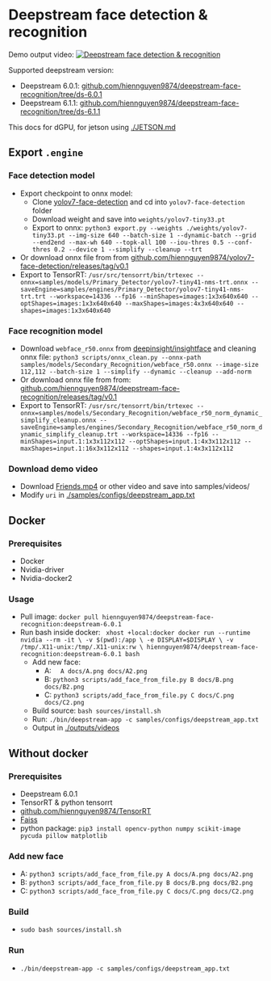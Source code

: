 # Deepstream face detection & recognition

Demo output video: [![Deepstream face detection & recognition](https://img.youtube.com/vi/eim-uTRNYtg/0.jpg)](https://www.youtube.com/watch?v=eim-uTRNYtg)

Supported deepstream version:

-   Deepstream 6.0.1: [github.com/hiennguyen9874/deepstream-face-recognition/tree/ds-6.0.1](https://github.com/hiennguyen9874/deepstream-face-recognition/tree/ds-6.0.1)
-   Deepstream 6.1.1: [github.com/hiennguyen9874/deepstream-face-recognition/tree/ds-6.1.1](https://github.com/hiennguyen9874/deepstream-face-recognition/tree/ds-6.1.1)

This docs for dGPU, for jetson using [./JETSON.md](./JETSON.md)

## Export `.engine`

### Face detection model

-   Export checkpoint to onnx model:
    -   Clone [yolov7-face-detection](https://github.com/hiennguyen9874/yolov7-face-detection/tree/using-landmark) and cd into `yolov7-face-detection` folder
    -   Download weight and save into `weights/yolov7-tiny33.pt`
    -   Export to onnx: `python3 export.py --weights ./weights/yolov7-tiny33.pt --img-size 640 --batch-size 1 --dynamic-batch --grid --end2end --max-wh 640 --topk-all 100 --iou-thres 0.5 --conf-thres 0.2 --device 1 --simplify --cleanup --trt`
-   Or download onnx file from from [github.com/hiennguyen9874/yolov7-face-detection/releases/tag/v0.1](https://github.com/hiennguyen9874/yolov7-face-detection/releases/tag/v0.1)
-   Export to TensorRT: `/usr/src/tensorrt/bin/trtexec --onnx=samples/models/Primary_Detector/yolov7-tiny41-nms-trt.onnx --saveEngine=samples/engines/Primary_Detector/yolov7-tiny41-nms-trt.trt --workspace=14336 --fp16 --minShapes=images:1x3x640x640 --optShapes=images:1x3x640x640 --maxShapes=images:4x3x640x640 --shapes=images:1x3x640x640`

### Face recognition model

-   Download `webface_r50.onnx` from [deepinsight/insightface](https://github.com/deepinsight/insightface/blob/master/model_zoo/README.md) and cleaning onnx file: `python3 scripts/onnx_clean.py --onnx-path samples/models/Secondary_Recognition/webface_r50.onnx --image-size 112,112 --batch-size 1 --simplify --dynamic --cleanup --add-norm`
-   Or download onnx file from from: [github.com/hiennguyen9874/deepstream-face-recognition/releases/tag/v0.1](https://github.com/hiennguyen9874/deepstream-face-recognition/releases/tag/v0.1)
-   Export to TensorRT: `/usr/src/tensorrt/bin/trtexec --onnx=samples/models/Secondary_Recognition/webface_r50_norm_dynamic_simplify_cleanup.onnx --saveEngine=samples/engines/Secondary_Recognition/webface_r50_norm_dynamic_simplify_cleanup.trt --workspace=14336 --fp16 --minShapes=input.1:1x3x112x112 --optShapes=input.1:4x3x112x112 --maxShapes=input.1:16x3x112x112 --shapes=input.1:4x3x112x112`

### Download demo video

-   Download [Friends.mp4](https://github.com/hiennguyen9874/deepstream-face-recognition/releases/download/v0.1/Friends.mp4) or other video and save into samples/videos/
-   Modify `uri` in [./samples/configs/deepstream_app.txt](./samples/configs/deepstream_app.txt)

## Docker

### Prerequisites

-   Docker
-   Nvidia-driver
-   Nvidia-docker2

### Usage

-   Pull image: `docker pull hiennguyen9874/deepstream-face-recognition:deepstream-6.0.1`
-   Run bash inside docker: ` xhost +local:docker
docker run --runtime nvidia --rm -it \
  -v $(pwd):/app \
  -e DISPLAY=$DISPLAY \
  -v /tmp/.X11-unix:/tmp/.X11-unix:rw \
  hiennguyen9874/deepstream-face-recognition:deepstream-6.0.1 bash`
    -   Add new face:
        -   A: `  A docs/A.png docs/A2.png`
        -   B: `python3 scripts/add_face_from_file.py B docs/B.png docs/B2.png`
        -   C: `python3 scripts/add_face_from_file.py C docs/C.png docs/C2.png`
    -   Build source: `bash sources/install.sh`
    -   Run: `./bin/deepstream-app -c samples/configs/deepstream_app.txt`
    -   Output in [./outputs/videos](./outputs/videos/)

## Without docker

### Prerequisites

-   Deepstream 6.0.1
-   TensorRT & python tensorrt
-   [github.com/hiennguyen9874/TensorRT](https://github.com/hiennguyen9874/TensorRT)
-   [Faiss](./FAISS.md)
-   python package: `pip3 install opencv-python numpy scikit-image pycuda pillow matplotlib`

### Add new face

-   A: `python3 scripts/add_face_from_file.py A docs/A.png docs/A2.png`
-   B: `python3 scripts/add_face_from_file.py B docs/B.png docs/B2.png`
-   C: `python3 scripts/add_face_from_file.py C docs/C.png docs/C2.png`

### Build

-   `sudo bash sources/install.sh`

### Run

-   `./bin/deepstream-app -c samples/configs/deepstream_app.txt`
